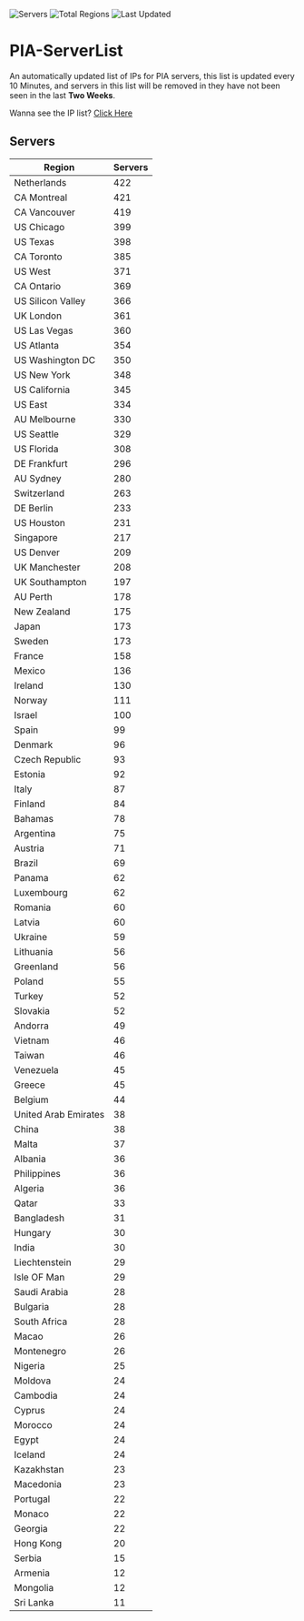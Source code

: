 ![Servers](https://img.shields.io/badge/Servers-13,020-darkgreen)
![Total Regions](https://img.shields.io/badge/Total_Regions-97-darkgreen)
![Last Updated](https://img.shields.io/badge/Last_Updated-April_29_2024_17:30_EDT-darkgreen)

# PIA-ServerList
An automatically updated list of IPs for PIA servers, this list is updated every 10 Minutes, and servers in this list will be removed in they have not been seen in the last **Two Weeks**.

Wanna see the IP list? [Click Here](./servers.json)

## Servers
| Region               | Servers |
|----------------------|---------|
| Netherlands | 422 |
| CA Montreal | 421 |
| CA Vancouver | 419 |
| US Chicago | 399 |
| US Texas | 398 |
| CA Toronto | 385 |
| US West | 371 |
| CA Ontario | 369 |
| US Silicon Valley | 366 |
| UK London | 361 |
| US Las Vegas | 360 |
| US Atlanta | 354 |
| US Washington DC | 350 |
| US New York | 348 |
| US California | 345 |
| US East | 334 |
| AU Melbourne | 330 |
| US Seattle | 329 |
| US Florida | 308 |
| DE Frankfurt | 296 |
| AU Sydney | 280 |
| Switzerland | 263 |
| DE Berlin | 233 |
| US Houston | 231 |
| Singapore | 217 |
| US Denver | 209 |
| UK Manchester | 208 |
| UK Southampton | 197 |
| AU Perth | 178 |
| New Zealand | 175 |
| Japan | 173 |
| Sweden | 173 |
| France | 158 |
| Mexico | 136 |
| Ireland | 130 |
| Norway | 111 |
| Israel | 100 |
| Spain | 99 |
| Denmark | 96 |
| Czech Republic | 93 |
| Estonia | 92 |
| Italy | 87 |
| Finland | 84 |
| Bahamas | 78 |
| Argentina | 75 |
| Austria | 71 |
| Brazil | 69 |
| Panama | 62 |
| Luxembourg | 62 |
| Romania | 60 |
| Latvia | 60 |
| Ukraine | 59 |
| Lithuania | 56 |
| Greenland | 56 |
| Poland | 55 |
| Turkey | 52 |
| Slovakia | 52 |
| Andorra | 49 |
| Vietnam | 46 |
| Taiwan | 46 |
| Venezuela | 45 |
| Greece | 45 |
| Belgium | 44 |
| United Arab Emirates | 38 |
| China | 38 |
| Malta | 37 |
| Albania | 36 |
| Philippines | 36 |
| Algeria | 36 |
| Qatar | 33 |
| Bangladesh | 31 |
| Hungary | 30 |
| India | 30 |
| Liechtenstein | 29 |
| Isle OF Man | 29 |
| Saudi Arabia | 28 |
| Bulgaria | 28 |
| South Africa | 28 |
| Macao | 26 |
| Montenegro | 26 |
| Nigeria | 25 |
| Moldova | 24 |
| Cambodia | 24 |
| Cyprus | 24 |
| Morocco | 24 |
| Egypt | 24 |
| Iceland | 24 |
| Kazakhstan | 23 |
| Macedonia | 23 |
| Portugal | 22 |
| Monaco | 22 |
| Georgia | 22 |
| Hong Kong | 20 |
| Serbia | 15 |
| Armenia | 12 |
| Mongolia | 12 |
| Sri Lanka | 11 |